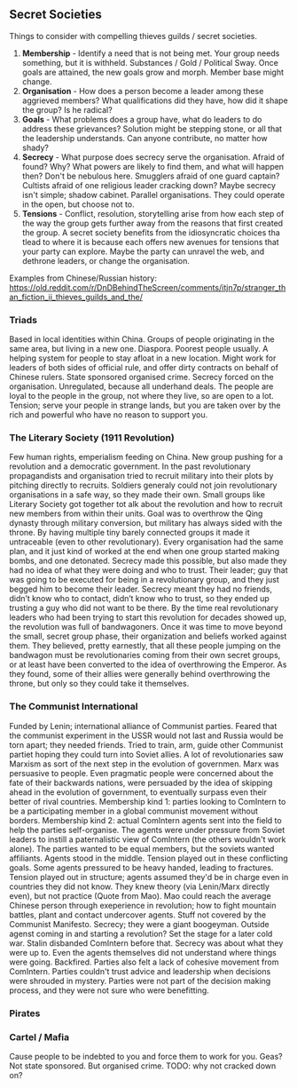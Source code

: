 ## Secret Societies
Things to consider with compelling thieves guilds / secret societies.
1. **Membership** - Identify a need that is not being met. Your group needs something, but it is withheld. Substances / Gold / Political Sway. Once goals are attained, the new goals grow and morph. Member base might change.
2. **Organisation** - How does a person become a leader among these aggrieved members? What qualifications did they have, how did it shape the group? Is he radical?
3. **Goals** - What problems does a group have, what do leaders to do address these grievances? Solution might be stepping stone, or all that the leadership understands. Can anyone contribute, no matter how shady?
4. **Secrecy** - What purpose does secrecy serve the organisation. Afraid of found? Why? What powers are likely to find them, and what will happen then? Don't be nebulous here. Smugglers afraid of one guard captain? Cultists afraid of one religious leader cracking down? Maybe secrecy isn't simple; shadow cabinet. Parallel organisations. They could operate in the open, but choose not to.
5. **Tensions** - Conflict, resolution, storytelling arise from how each step of the way the group gets further away from the reasons that first created the group. A secret society benefits from the idiosyncratic choices tha tlead to where it is because each offers new avenues for tensions that your party can explore. Maybe the party can unravel the web, and dethrone leaders, or change the organisation.

Examples from Chinese/Russian history:
https://old.reddit.com/r/DnDBehindTheScreen/comments/itjn7p/stranger_than_fiction_ii_thieves_guilds_and_the/

### Triads
Based in local identities within China. Groups of people originating in the same area, but living in a new one. Diaspora.
Poorest people usually. A helping system for people to stay afloat in a new location.
Might work for leaders of both sides of official rule, and offer dirty contracts on behalf of Chinese rulers.
State sponsored organised crime.
Secrecy forced on the organisation.
Unregulated, because all underhand deals.
The people are loyal to the people in the group, not where they live, so are open to a lot.
Tension; serve your people in strange lands, but you are taken over by the rich and powerful who have no reason to support you.
### The Literary Society (1911 Revolution)
Few human rights, emperialism feeding on China.
New group pushing for a revolution and a democratic government.
In the past revolutionary propagandists and organisation tried to recruit military into their plots by pitching directly to recruits. Soldiers generaly could not join revolutionary organisations in a safe way, so they made their own.
Small groups like Literary Society got together tot alk about the revolution and how to recruit new members from within their units.
Goal was to overthrow the Qing dynasty through military conversion, but military has always sided with the throne.
By having multiple tiny barely connected groups it made it untraceable (even to other revolutionary).
Every organisation had the same plan, and it just kind of worked at the end when one group started making bombs, and one detonated.
Secrecy made this possible, but also made they had no idea of what they were doing and who to trust.
Their leader; guy that was going to be executed for being in a revolutionary group, and they just begged him to become their leader.
Secrecy meant they had no friends, didn’t know who to contact, didn’t know who to trust, so they ended up trusting a guy who did not want to be there.
By the time real revolutionary leaders who had been trying to start this revolution for decades showed up, the revolution was full of bandwagoners.
Once it was time to move beyond the small, secret group phase, their organization and beliefs worked against them. They believed, pretty earnestly, that all these people jumping on the bandwagon must be revolutionaries coming from their own secret groups, or at least have been converted to the idea of overthrowing the Emperor. As they found, some of their allies were generally behind overthrowing the throne, but only so they could take it themselves.
### The Communist International
Funded by Lenin; international alliance of Communist parties.
Feared that the communist experiment in the USSR would not last and Russia would be torn apart; they needed friends.
Tried to train, arm, guide other Communist partiet hoping they could turn into Soviet allies.
A lot of revolutionaries saw Marxism as sort of the next step in the evolution of governmen.
Marx was persuasive to people.
Even pragmatic people were concerned about the fate of their backwards nations, were persuaded by the idea of skipping ahead in the evolution of government, to eventually surpass even their better of rival countries.
Membership kind 1: parties looking to ComIntern to be a participating member in a global communist movement without borders.
Membership kind 2: actual ComIntern agents sent into the field to help the parties self-organise.
The agents were under pressure from Soviet leaders to instill a paternalistic view of ComIntern (the others wouldn't work alone).
The parties wanted to be equal members, but the soviets wanted affiliants. Agents stood in the middle.
Tension played out in these conflicting goals. Some agents pressured to be heavy handed, leading to fractures.
Tension played out in structure; agents assumed they'd be in charge even in countries they did not know. They knew theory (via Lenin/Marx directly even), but not practice (Quote from Mao).
Mao could reach the average Chinese person through exeperience in revolution; how to fight mountain battles, plant and contact undercover agents. Stuff not covered by the Communist Manifesto.
Secrecy; they were a giant boogeyman. Outside agenst coming in and starting a revolution? Set the stage for a later cold war.
Stalin disbanded ComIntern before that.
Secrecy was about what they were up to. Even the agents themselves did not understand where things were going.
Backfired. Parties also felt a lack of cohesive movement from ComIntern.
Parties couldn't trust advice and leadership when decisions were shrouded in mystery.
Parties were not part of the decision making process, and they were not sure who were benefitting.

### Pirates
### Cartel / Mafia
Cause people to be indebted to you and force them to work for you. Geas?
Not state sponsored. But organised crime. TODO: why not cracked down on?
